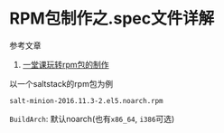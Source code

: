 # RPM包制作之.spec文件详解

参考文章

1. [ 一堂课玩转rpm包的制作](http://blog.chinaunix.net/uid-23069658-id-3944462.html)

以一个saltstack的rpm包为例

```
salt-minion-2016.11.3-2.el5.noarch.rpm
```

`BuildArch`: 默认noarch(也有`x86_64`, `i386`可选)